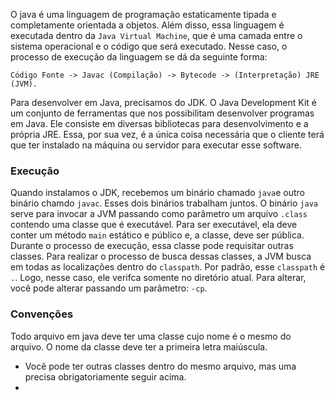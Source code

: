   O java é uma linguagem de programação estaticamente tipada e completamente orientada a objetos. Além disso, essa linguagem é executada dentro da `Java Virtual Machine`, que é uma camada entre o sistema operacional e o código que será executado. Nesse caso, o processo de execução da linguagem se dá da seguinte forma:

```
Código Fonte -> Javac (Compilação) -> Bytecode -> (Interpretação) JRE (JVM).
```

Para desenvolver em Java, precisamos do JDK. O Java Development Kit é um conjunto de ferramentas que nos possibilitam desenvolver programas em Java. Ele consiste em diversas bibliotecas para desenvolvimento e a própria JRE. Essa, por sua vez, é a única coisa necessária que o cliente terá que ter instalado na máquina ou servidor para executar esse software.
### Execução
Quando instalamos o JDK, recebemos um binário chamado `java`e outro binário chamdo `javac`. Esses dois binários trabalham juntos. O binário `java` serve para invocar a JVM passando como parâmetro um arquivo `.class` contendo uma classe que é executável. Para ser executável, ela deve conter um método `main` estático e público e, a classe, deve ser pública. Durante o processo de execução, essa classe pode requisitar outras classes. Para realizar o processo de busca dessas classes, a JVM busca em todas as localizações dentro do `classpath`. Por padrão, esse `classpath` é `.`. Logo, nesse caso, ele verifca somente no diretório atual. Para alterar, você pode alterar passando um parâmetro: `-cp`.

### Convenções
Todo arquivo em java deve ter uma classe cujo nome é o mesmo do arquivo. O nome da classe deve ter a primeira letra maiúscula.
- Você pode ter outras classes dentro do mesmo arquivo, mas uma precisa obrigatoriamente seguir acima.
- 
